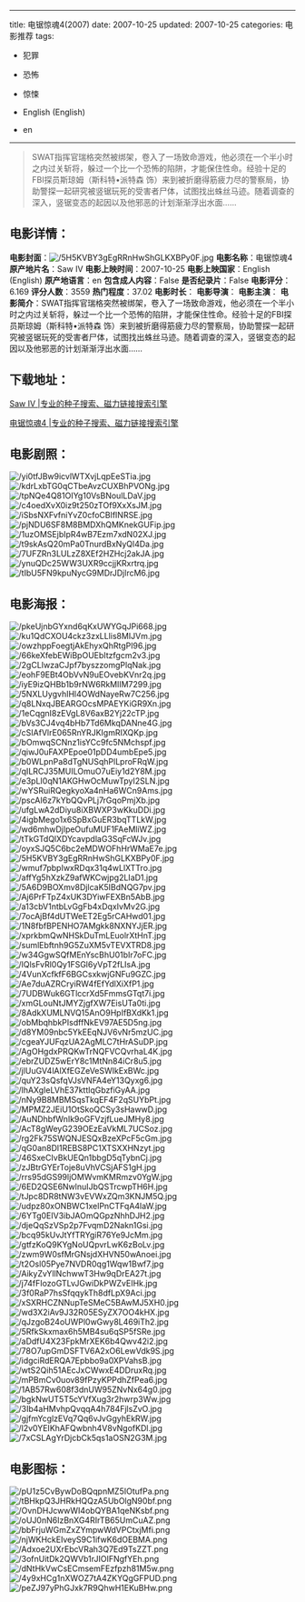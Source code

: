 
---
title: 电锯惊魂4(2007)
date: 2007-10-25
updated: 2007-10-25
categories: 电影推荐
tags:
- 犯罪
- 恐怖
- 惊悚

- English (English)
- en
---


> SWAT指挥官瑞格突然被绑架，卷入了一场致命游戏，他必须在一个半小时之内过关斩将，躲过一个比一个恐怖的陷阱，才能保住性命。经验十足的FBI探员斯琼姆（斯科特•派特森 饰）来到被折磨得筋疲力尽的警察局，协助警探一起研究被竖锯玩死的受害者尸体，试图找出蛛丝马迹。随着调查的深入，竖锯变态的起因以及他邪恶的计划渐渐浮出水面……

## **电影详情**：

**电影封面**：<img src="https://image.tmdb.org/t/p/w200/5H5KVBY3gEgRRnHwShGLKXBPy0F.jpg" alt="/5H5KVBY3gEgRRnHwShGLKXBPy0F.jpg" title="/5H5KVBY3gEgRRnHwShGLKXBPy0F.jpg">
**电影名称**：电锯惊魂4
**原产地片名**：Saw IV
**电影上映时间**：2007-10-25
**电影上映国家**：English (English)
**原产地语言**：en
**包含成人内容**：False
**是否纪录片**：False
**电影评分**：6.169
**评分人数**：3559
**热门程度**：37.02
**电影时长**：
**电影导演**：
**电影主演**：
**电影简介**：SWAT指挥官瑞格突然被绑架，卷入了一场致命游戏，他必须在一个半小时之内过关斩将，躲过一个比一个恐怖的陷阱，才能保住性命。经验十足的FBI探员斯琼姆（斯科特•派特森 饰）来到被折磨得筋疲力尽的警察局，协助警探一起研究被竖锯玩死的受害者尸体，试图找出蛛丝马迹。随着调查的深入，竖锯变态的起因以及他邪恶的计划渐渐浮出水面……

## **下载地址**：
[Saw IV |专业的种子搜索、磁力链接搜索引擎](https://movie.amd794.com:2083/?search=Saw%20IV&ordering=&mode=match_phrase&page_size=10&page=1)

[电锯惊魂4 |专业的种子搜索、磁力链接搜索引擎](https://movie.amd794.com:2083/?search=%E7%94%B5%E9%94%AF%E6%83%8A%E9%AD%824&ordering=&mode=match_phrase&page_size=10&page=1)
 

## **电影剧照**：
<img src="https://image.tmdb.org/t/p/original/yi0tfJBw9icvlWTXvjLqpEeSTia.jpg" alt="/yi0tfJBw9icvlWTXvjLqpEeSTia.jpg" title="/yi0tfJBw9icvlWTXvjLqpEeSTia.jpg"><img src="https://image.tmdb.org/t/p/original/kdrLxbTG0qCTbeAvzCUXBhPVONg.jpg" alt="/kdrLxbTG0qCTbeAvzCUXBhPVONg.jpg" title="/kdrLxbTG0qCTbeAvzCUXBhPVONg.jpg"><img src="https://image.tmdb.org/t/p/original/tpNQe4Q81OIYg10VsBNoulLDaV.jpg" alt="/tpNQe4Q81OIYg10VsBNoulLDaV.jpg" title="/tpNQe4Q81OIYg10VsBNoulLDaV.jpg"><img src="https://image.tmdb.org/t/p/original/c4oedXvX0iz9t250zTOf9XxXsJM.jpg" alt="/c4oedXvX0iz9t250zTOf9XxXsJM.jpg" title="/c4oedXvX0iz9t250zTOf9XxXsJM.jpg"><img src="https://image.tmdb.org/t/p/original/iSbsNXFvfniYvZ0cfoCBlfINRSE.jpg" alt="/iSbsNXFvfniYvZ0cfoCBlfINRSE.jpg" title="/iSbsNXFvfniYvZ0cfoCBlfINRSE.jpg"><img src="https://image.tmdb.org/t/p/original/pjNDU6SF8M8BMDXhQMKnekGUFip.jpg" alt="/pjNDU6SF8M8BMDXhQMKnekGUFip.jpg" title="/pjNDU6SF8M8BMDXhQMKnekGUFip.jpg"><img src="https://image.tmdb.org/t/p/original/1uzOMSEjbIpR4wB7Ezm7xdN02XJ.jpg" alt="/1uzOMSEjbIpR4wB7Ezm7xdN02XJ.jpg" title="/1uzOMSEjbIpR4wB7Ezm7xdN02XJ.jpg"><img src="https://image.tmdb.org/t/p/original/t9skAsQ20mPa0TnurdBxNyQl4Da.jpg" alt="/t9skAsQ20mPa0TnurdBxNyQl4Da.jpg" title="/t9skAsQ20mPa0TnurdBxNyQl4Da.jpg"><img src="https://image.tmdb.org/t/p/original/7UFZRn3LULzZ8XEf2HZHcj2akJA.jpg" alt="/7UFZRn3LULzZ8XEf2HZHcj2akJA.jpg" title="/7UFZRn3LULzZ8XEf2HZHcj2akJA.jpg"><img src="https://image.tmdb.org/t/p/original/ynuQDc25WW3UXR9ccjjKRxrtrq.jpg" alt="/ynuQDc25WW3UXR9ccjjKRxrtrq.jpg" title="/ynuQDc25WW3UXR9ccjjKRxrtrq.jpg"><img src="https://image.tmdb.org/t/p/original/tIbU5FN9kpuNycG9MDrJDjlrcM6.jpg" alt="/tIbU5FN9kpuNycG9MDrJDjlrcM6.jpg" title="/tIbU5FN9kpuNycG9MDrJDjlrcM6.jpg">

## **电影海报**：
<img src="https://image.tmdb.org/t/p/original/pkeUjnbGYxnd6qKxUWYGqJPi668.jpg" alt="/pkeUjnbGYxnd6qKxUWYGqJPi668.jpg" title="/pkeUjnbGYxnd6qKxUWYGqJPi668.jpg"><img src="https://image.tmdb.org/t/p/original/ku1QdCXOU4ckz3zxLLlis8MIJVm.jpg" alt="/ku1QdCXOU4ckz3zxLLlis8MIJVm.jpg" title="/ku1QdCXOU4ckz3zxLLlis8MIJVm.jpg"><img src="https://image.tmdb.org/t/p/original/owzhppFoegtjAkEhyxQhRtgPl96.jpg" alt="/owzhppFoegtjAkEhyxQhRtgPl96.jpg" title="/owzhppFoegtjAkEhyxQhRtgPl96.jpg"><img src="https://image.tmdb.org/t/p/original/66keXfebEWiBpOUEbItzfgcm2v3.jpg" alt="/66keXfebEWiBpOUEbItzfgcm2v3.jpg" title="/66keXfebEWiBpOUEbItzfgcm2v3.jpg"><img src="https://image.tmdb.org/t/p/original/2gCLIwzaCJpf7byszzomgPlqNak.jpg" alt="/2gCLIwzaCJpf7byszzomgPlqNak.jpg" title="/2gCLIwzaCJpf7byszzomgPlqNak.jpg"><img src="https://image.tmdb.org/t/p/original/eohF9EBt4ObVvN9uEOvebKVnr2q.jpg" alt="/eohF9EBt4ObVvN9uEOvebKVnr2q.jpg" title="/eohF9EBt4ObVvN9uEOvebKVnr2q.jpg"><img src="https://image.tmdb.org/t/p/original/iyE9izQHBb1b9rNW6RkMlIM7299.jpg" alt="/iyE9izQHBb1b9rNW6RkMlIM7299.jpg" title="/iyE9izQHBb1b9rNW6RkMlIM7299.jpg"><img src="https://image.tmdb.org/t/p/original/5NXLUygvhIHl4OWdNayeRw7C256.jpg" alt="/5NXLUygvhIHl4OWdNayeRw7C256.jpg" title="/5NXLUygvhIHl4OWdNayeRw7C256.jpg"><img src="https://image.tmdb.org/t/p/original/q8LNxqJBEARGOcsMPAEYKiGR9Xn.jpg" alt="/q8LNxqJBEARGOcsMPAEYKiGR9Xn.jpg" title="/q8LNxqJBEARGOcsMPAEYKiGR9Xn.jpg"><img src="https://image.tmdb.org/t/p/original/1eCqgnI8zEVgL8V6axB2Yj22cTP.jpg" alt="/1eCqgnI8zEVgL8V6axB2Yj22cTP.jpg" title="/1eCqgnI8zEVgL8V6axB2Yj22cTP.jpg"><img src="https://image.tmdb.org/t/p/original/bVs3CJ4vq4bHb7Td6MkqDANne4G.jpg" alt="/bVs3CJ4vq4bHb7Td6MkqDANne4G.jpg" title="/bVs3CJ4vq4bHb7Td6MkqDANne4G.jpg"><img src="https://image.tmdb.org/t/p/original/cSIAfVlrE065RnYRJKIgmRIXQKp.jpg" alt="/cSIAfVlrE065RnYRJKIgmRIXQKp.jpg" title="/cSIAfVlrE065RnYRJKIgmRIXQKp.jpg"><img src="https://image.tmdb.org/t/p/original/bOmwqSCNnz1isYCc9fc5NMchspf.jpg" alt="/bOmwqSCNnz1isYCc9fc5NMchspf.jpg" title="/bOmwqSCNnz1isYCc9fc5NMchspf.jpg"><img src="https://image.tmdb.org/t/p/original/qiwJ0uFAXPEpoe01pDD4umbEpe5.jpg" alt="/qiwJ0uFAXPEpoe01pDD4umbEpe5.jpg" title="/qiwJ0uFAXPEpoe01pDD4umbEpe5.jpg"><img src="https://image.tmdb.org/t/p/original/b0WLpnPa8dTgNUSqhPlLproFRqW.jpg" alt="/b0WLpnPa8dTgNUSqhPlLproFRqW.jpg" title="/b0WLpnPa8dTgNUSqhPlLproFRqW.jpg"><img src="https://image.tmdb.org/t/p/original/qILRCJ35MUILOmuO7uEiy1d2Y8M.jpg" alt="/qILRCJ35MUILOmuO7uEiy1d2Y8M.jpg" title="/qILRCJ35MUILOmuO7uEiy1d2Y8M.jpg"><img src="https://image.tmdb.org/t/p/original/e3pLI0qN1AKGHwOcMuwTpyI2SLN.jpg" alt="/e3pLI0qN1AKGHwOcMuwTpyI2SLN.jpg" title="/e3pLI0qN1AKGHwOcMuwTpyI2SLN.jpg"><img src="https://image.tmdb.org/t/p/original/wYSRuiRQegkyoXa4nHa6WCn9Ams.jpg" alt="/wYSRuiRQegkyoXa4nHa6WCn9Ams.jpg" title="/wYSRuiRQegkyoXa4nHa6WCn9Ams.jpg"><img src="https://image.tmdb.org/t/p/original/pscAI6z7kYbQQvPLj7rGqoPmjXb.jpg" alt="/pscAI6z7kYbQQvPLj7rGqoPmjXb.jpg" title="/pscAI6z7kYbQQvPLj7rGqoPmjXb.jpg"><img src="https://image.tmdb.org/t/p/original/ufgLwA2dDiyu8iXBWXP3wKkuDDi.jpg" alt="/ufgLwA2dDiyu8iXBWXP3wKkuDDi.jpg" title="/ufgLwA2dDiyu8iXBWXP3wKkuDDi.jpg"><img src="https://image.tmdb.org/t/p/original/4igbMego1x6SpBxGuER3bqTTLkW.jpg" alt="/4igbMego1x6SpBxGuER3bqTTLkW.jpg" title="/4igbMego1x6SpBxGuER3bqTTLkW.jpg"><img src="https://image.tmdb.org/t/p/original/wd6mhwDjlpeOufuMUF1FAeMliWZ.jpg" alt="/wd6mhwDjlpeOufuMUF1FAeMliWZ.jpg" title="/wd6mhwDjlpeOufuMUF1FAeMliWZ.jpg"><img src="https://image.tmdb.org/t/p/original/tTkGTdQlXDYcavpdlaG3SqFcWJv.jpg" alt="/tTkGTdQlXDYcavpdlaG3SqFcWJv.jpg" title="/tTkGTdQlXDYcavpdlaG3SqFcWJv.jpg"><img src="https://image.tmdb.org/t/p/original/oyxSJQ5C6bc2eMDWOFhHrWMaE7e.jpg" alt="/oyxSJQ5C6bc2eMDWOFhHrWMaE7e.jpg" title="/oyxSJQ5C6bc2eMDWOFhHrWMaE7e.jpg"><img src="https://image.tmdb.org/t/p/original/5H5KVBY3gEgRRnHwShGLKXBPy0F.jpg" alt="/5H5KVBY3gEgRRnHwShGLKXBPy0F.jpg" title="/5H5KVBY3gEgRRnHwShGLKXBPy0F.jpg"><img src="https://image.tmdb.org/t/p/original/wmuf7pbpIwxRDqx31q4wLlXTTro.jpg" alt="/wmuf7pbpIwxRDqx31q4wLlXTTro.jpg" title="/wmuf7pbpIwxRDqx31q4wLlXTTro.jpg"><img src="https://image.tmdb.org/t/p/original/affYg5hXzkZ9afWKCwjpg2LIaD1.jpg" alt="/affYg5hXzkZ9afWKCwjpg2LIaD1.jpg" title="/affYg5hXzkZ9afWKCwjpg2LIaD1.jpg"><img src="https://image.tmdb.org/t/p/original/5A6D9BOXmv8DjlcaK5IBdNQG7pv.jpg" alt="/5A6D9BOXmv8DjlcaK5IBdNQG7pv.jpg" title="/5A6D9BOXmv8DjlcaK5IBdNQG7pv.jpg"><img src="https://image.tmdb.org/t/p/original/Aj6PrFTpZ4xUK3DYiwFEXBn5AbB.jpg" alt="/Aj6PrFTpZ4xUK3DYiwFEXBn5AbB.jpg" title="/Aj6PrFTpZ4xUK3DYiwFEXBn5AbB.jpg"><img src="https://image.tmdb.org/t/p/original/a13cbV1ntbLvGgFb4xDqxIvMv2G.jpg" alt="/a13cbV1ntbLvGgFb4xDqxIvMv2G.jpg" title="/a13cbV1ntbLvGgFb4xDqxIvMv2G.jpg"><img src="https://image.tmdb.org/t/p/original/7ocAjBf4dUTWeET2Eg5rCAHwd01.jpg" alt="/7ocAjBf4dUTWeET2Eg5rCAHwd01.jpg" title="/7ocAjBf4dUTWeET2Eg5rCAHwd01.jpg"><img src="https://image.tmdb.org/t/p/original/1N8fbfBPENHO7AMgkk8NXNYJjER.jpg" alt="/1N8fbfBPENHO7AMgkk8NXNYJjER.jpg" title="/1N8fbfBPENHO7AMgkk8NXNYJjER.jpg"><img src="https://image.tmdb.org/t/p/original/xprkbmQwNHSkDuTmLEuolrXtHnT.jpg" alt="/xprkbmQwNHSkDuTmLEuolrXtHnT.jpg" title="/xprkbmQwNHSkDuTmLEuolrXtHnT.jpg"><img src="https://image.tmdb.org/t/p/original/sumlEbftnh9G5ZuXM5vTEVXTRD8.jpg" alt="/sumlEbftnh9G5ZuXM5vTEVXTRD8.jpg" title="/sumlEbftnh9G5ZuXM5vTEVXTRD8.jpg"><img src="https://image.tmdb.org/t/p/original/w34GgwSQfMEnYscBhU01bIr7oFC.jpg" alt="/w34GgwSQfMEnYscBhU01bIr7oFC.jpg" title="/w34GgwSQfMEnYscBhU01bIr7oFC.jpg"><img src="https://image.tmdb.org/t/p/original/lQlsFvRl0Qy1FSGl6yVpT2fLIsA.jpg" alt="/lQlsFvRl0Qy1FSGl6yVpT2fLIsA.jpg" title="/lQlsFvRl0Qy1FSGl6yVpT2fLIsA.jpg"><img src="https://image.tmdb.org/t/p/original/4VunXcfkfF6BGCsxkwjGNFu9GZC.jpg" alt="/4VunXcfkfF6BGCsxkwjGNFu9GZC.jpg" title="/4VunXcfkfF6BGCsxkwjGNFu9GZC.jpg"><img src="https://image.tmdb.org/t/p/original/Ae7duAZRCryiRW4fEfYdlXiXfP1.jpg" alt="/Ae7duAZRCryiRW4fEfYdlXiXfP1.jpg" title="/Ae7duAZRCryiRW4fEfYdlXiXfP1.jpg"><img src="https://image.tmdb.org/t/p/original/7UDBWuk6GTlccrXd5FmmsGTqt7i.jpg" alt="/7UDBWuk6GTlccrXd5FmmsGTqt7i.jpg" title="/7UDBWuk6GTlccrXd5FmmsGTqt7i.jpg"><img src="https://image.tmdb.org/t/p/original/xmGLouNtJMYZjgfXW7EisUTa0ti.jpg" alt="/xmGLouNtJMYZjgfXW7EisUTa0ti.jpg" title="/xmGLouNtJMYZjgfXW7EisUTa0ti.jpg"><img src="https://image.tmdb.org/t/p/original/8AdkXUMLNVQ15AnO9HpIfBXdKk1.jpg" alt="/8AdkXUMLNVQ15AnO9HpIfBXdKk1.jpg" title="/8AdkXUMLNVQ15AnO9HpIfBXdKk1.jpg"><img src="https://image.tmdb.org/t/p/original/obMbqhbkPIsdffNkEV97AE5D5ng.jpg" alt="/obMbqhbkPIsdffNkEV97AE5D5ng.jpg" title="/obMbqhbkPIsdffNkEV97AE5D5ng.jpg"><img src="https://image.tmdb.org/t/p/original/d8YM09nbc5YkEEqNJV6vNr5mzUC.jpg" alt="/d8YM09nbc5YkEEqNJV6vNr5mzUC.jpg" title="/d8YM09nbc5YkEEqNJV6vNr5mzUC.jpg"><img src="https://image.tmdb.org/t/p/original/cgeaYJUFqzUA2AgMLC7tHrASuDP.jpg" alt="/cgeaYJUFqzUA2AgMLC7tHrASuDP.jpg" title="/cgeaYJUFqzUA2AgMLC7tHrASuDP.jpg"><img src="https://image.tmdb.org/t/p/original/AgOHgdxPRQKwTrNQFVCQvrhaL4K.jpg" alt="/AgOHgdxPRQKwTrNQFVCQvrhaL4K.jpg" title="/AgOHgdxPRQKwTrNQFVCQvrhaL4K.jpg"><img src="https://image.tmdb.org/t/p/original/ebrZUDZ5wErY8c1MtNn84iCr8u5.jpg" alt="/ebrZUDZ5wErY8c1MtNn84iCr8u5.jpg" title="/ebrZUDZ5wErY8c1MtNn84iCr8u5.jpg"><img src="https://image.tmdb.org/t/p/original/jlUuGV4lAlXfEGZeVeSWIkExBWc.jpg" alt="/jlUuGV4lAlXfEGZeVeSWIkExBWc.jpg" title="/jlUuGV4lAlXfEGZeVeSWIkExBWc.jpg"><img src="https://image.tmdb.org/t/p/original/quY23sQsfqVJsVNFA4eY13Qyxg6.jpg" alt="/quY23sQsfqVJsVNFA4eY13Qyxg6.jpg" title="/quY23sQsfqVJsVNFA4eY13Qyxg6.jpg"><img src="https://image.tmdb.org/t/p/original/lhAXgIeLVhE37kttlqGbzfiGyAA.jpg" alt="/lhAXgIeLVhE37kttlqGbzfiGyAA.jpg" title="/lhAXgIeLVhE37kttlqGbzfiGyAA.jpg"><img src="https://image.tmdb.org/t/p/original/nNy9B8MBMSqsTkqEF4F2qSUYbPt.jpg" alt="/nNy9B8MBMSqsTkqEF4F2qSUYbPt.jpg" title="/nNy9B8MBMSqsTkqEF4F2qSUYbPt.jpg"><img src="https://image.tmdb.org/t/p/original/MPMZ2JEiU1OtSkoQCSy3sHawwD.jpg" alt="/MPMZ2JEiU1OtSkoQCSy3sHawwD.jpg" title="/MPMZ2JEiU1OtSkoQCSy3sHawwD.jpg"><img src="https://image.tmdb.org/t/p/original/AuNDhbfWnIk9oGFVzjfLueJMHy8.jpg" alt="/AuNDhbfWnIk9oGFVzjfLueJMHy8.jpg" title="/AuNDhbfWnIk9oGFVzjfLueJMHy8.jpg"><img src="https://image.tmdb.org/t/p/original/AcT8gWeyG239OEzEaVkML7UCSoz.jpg" alt="/AcT8gWeyG239OEzEaVkML7UCSoz.jpg" title="/AcT8gWeyG239OEzEaVkML7UCSoz.jpg"><img src="https://image.tmdb.org/t/p/original/rg2Fk75SWQNJESQxBzeXPcF5cGm.jpg" alt="/rg2Fk75SWQNJESQxBzeXPcF5cGm.jpg" title="/rg2Fk75SWQNJESQxBzeXPcF5cGm.jpg"><img src="https://image.tmdb.org/t/p/original/qG0an8Dl1REBS8PC1XTSXXHNzyt.jpg" alt="/qG0an8Dl1REBS8PC1XTSXXHNzyt.jpg" title="/qG0an8Dl1REBS8PC1XTSXXHNzyt.jpg"><img src="https://image.tmdb.org/t/p/original/46SxeCIvBkUEQn1bbgD5qTybnCj.jpg" alt="/46SxeCIvBkUEQn1bbgD5qTybnCj.jpg" title="/46SxeCIvBkUEQn1bbgD5qTybnCj.jpg"><img src="https://image.tmdb.org/t/p/original/zJBtrGYErToje8uVhVCSjAFS1gH.jpg" alt="/zJBtrGYErToje8uVhVCSjAFS1gH.jpg" title="/zJBtrGYErToje8uVhVCSjAFS1gH.jpg"><img src="https://image.tmdb.org/t/p/original/rrs95dGS99ljOMWvmKMRmzv0YgW.jpg" alt="/rrs95dGS99ljOMWvmKMRmzv0YgW.jpg" title="/rrs95dGS99ljOMWvmKMRmzv0YgW.jpg"><img src="https://image.tmdb.org/t/p/original/6ED2QSE6NwlnuIJbQSTrcwpTH6H.jpg" alt="/6ED2QSE6NwlnuIJbQSTrcwpTH6H.jpg" title="/6ED2QSE6NwlnuIJbQSTrcwpTH6H.jpg"><img src="https://image.tmdb.org/t/p/original/tJpc8DR8tNW3vEVWxZQm3KNJM5Q.jpg" alt="/tJpc8DR8tNW3vEVWxZQm3KNJM5Q.jpg" title="/tJpc8DR8tNW3vEVWxZQm3KNJM5Q.jpg"><img src="https://image.tmdb.org/t/p/original/udpz80xONBWC1xelPnCTFqA4laW.jpg" alt="/udpz80xONBWC1xelPnCTFqA4laW.jpg" title="/udpz80xONBWC1xelPnCTFqA4laW.jpg"><img src="https://image.tmdb.org/t/p/original/6YTg0EIV3ibJAOmQGpzNhhDJH2.jpg" alt="/6YTg0EIV3ibJAOmQGpzNhhDJH2.jpg" title="/6YTg0EIV3ibJAOmQGpzNhhDJH2.jpg"><img src="https://image.tmdb.org/t/p/original/djeQqSzVSp2p7FvqmD2Nakn1Gsi.jpg" alt="/djeQqSzVSp2p7FvqmD2Nakn1Gsi.jpg" title="/djeQqSzVSp2p7FvqmD2Nakn1Gsi.jpg"><img src="https://image.tmdb.org/t/p/original/bcq95kUvJtYfTRYgiR76Ye9JcMm.jpg" alt="/bcq95kUvJtYfTRYgiR76Ye9JcMm.jpg" title="/bcq95kUvJtYfTRYgiR76Ye9JcMm.jpg"><img src="https://image.tmdb.org/t/p/original/gtfzKoQ9KYgNoUQpvrLwK6zBoLv.jpg" alt="/gtfzKoQ9KYgNoUQpvrLwK6zBoLv.jpg" title="/gtfzKoQ9KYgNoUQpvrLwK6zBoLv.jpg"><img src="https://image.tmdb.org/t/p/original/zwm9W0sfMrGNsjdXHVN50wAnoei.jpg" alt="/zwm9W0sfMrGNsjdXHVN50wAnoei.jpg" title="/zwm9W0sfMrGNsjdXHVN50wAnoei.jpg"><img src="https://image.tmdb.org/t/p/original/t2Osl05Pye7NVDR0qg1Wqw1Bwf7.jpg" alt="/t2Osl05Pye7NVDR0qg1Wqw1Bwf7.jpg" title="/t2Osl05Pye7NVDR0qg1Wqw1Bwf7.jpg"><img src="https://image.tmdb.org/t/p/original/AikyZvYllNchwwT3Hw9qDrEA27t.jpg" alt="/AikyZvYllNchwwT3Hw9qDrEA27t.jpg" title="/AikyZvYllNchwwT3Hw9qDrEA27t.jpg"><img src="https://image.tmdb.org/t/p/original/j74fFIozoGTLvJGwiDkPWZvEIHk.jpg" alt="/j74fFIozoGTLvJGwiDkPWZvEIHk.jpg" title="/j74fFIozoGTLvJGwiDkPWZvEIHk.jpg"><img src="https://image.tmdb.org/t/p/original/3f0RaP7hsSfqqykTh8dfLpX9Aci.jpg" alt="/3f0RaP7hsSfqqykTh8dfLpX9Aci.jpg" title="/3f0RaP7hsSfqqykTh8dfLpX9Aci.jpg"><img src="https://image.tmdb.org/t/p/original/xSXRHCZNNupTeSMeC5BAwMJ5XH0.jpg" alt="/xSXRHCZNNupTeSMeC5BAwMJ5XH0.jpg" title="/xSXRHCZNNupTeSMeC5BAwMJ5XH0.jpg"><img src="https://image.tmdb.org/t/p/original/wd3X2iAv9J32R05ESyZX7OO4kHX.jpg" alt="/wd3X2iAv9J32R05ESyZX7OO4kHX.jpg" title="/wd3X2iAv9J32R05ESyZX7OO4kHX.jpg"><img src="https://image.tmdb.org/t/p/original/qJzgoB24oUWPl0wGwy8L469iTh2.jpg" alt="/qJzgoB24oUWPl0wGwy8L469iTh2.jpg" title="/qJzgoB24oUWPl0wGwy8L469iTh2.jpg"><img src="https://image.tmdb.org/t/p/original/5RfkSkxmax6h5MB4su6qSP5fSRe.jpg" alt="/5RfkSkxmax6h5MB4su6qSP5fSRe.jpg" title="/5RfkSkxmax6h5MB4su6qSP5fSRe.jpg"><img src="https://image.tmdb.org/t/p/original/aDdfU4X23FpkMrXEK6b4Qwv42i2.jpg" alt="/aDdfU4X23FpkMrXEK6b4Qwv42i2.jpg" title="/aDdfU4X23FpkMrXEK6b4Qwv42i2.jpg"><img src="https://image.tmdb.org/t/p/original/78O7upGmDSFTV6A2xO6LewVdk9S.jpg" alt="/78O7upGmDSFTV6A2xO6LewVdk9S.jpg" title="/78O7upGmDSFTV6A2xO6LewVdk9S.jpg"><img src="https://image.tmdb.org/t/p/original/idgciRdERQA7Epbbo9a0XPVahsB.jpg" alt="/idgciRdERQA7Epbbo9a0XPVahsB.jpg" title="/idgciRdERQA7Epbbo9a0XPVahsB.jpg"><img src="https://image.tmdb.org/t/p/original/wtS2Qih51AEcJxCWwxE4DDruxRq.jpg" alt="/wtS2Qih51AEcJxCWwxE4DDruxRq.jpg" title="/wtS2Qih51AEcJxCWwxE4DDruxRq.jpg"><img src="https://image.tmdb.org/t/p/original/mPBmCv0uov89fPzyKPPdhZfPea6.jpg" alt="/mPBmCv0uov89fPzyKPPdhZfPea6.jpg" title="/mPBmCv0uov89fPzyKPPdhZfPea6.jpg"><img src="https://image.tmdb.org/t/p/original/1AB57Rw608f3dnUW95ZNvNx64g0.jpg" alt="/1AB57Rw608f3dnUW95ZNvNx64g0.jpg" title="/1AB57Rw608f3dnUW95ZNvNx64g0.jpg"><img src="https://image.tmdb.org/t/p/original/bgkNwUT5T5cYVfXug3r2hwrp3Ww.jpg" alt="/bgkNwUT5T5cYVfXug3r2hwrp3Ww.jpg" title="/bgkNwUT5T5cYVfXug3r2hwrp3Ww.jpg"><img src="https://image.tmdb.org/t/p/original/3Ib4aHMvhpQvqqA4h784FjlsZvO.jpg" alt="/3Ib4aHMvhpQvqqA4h784FjlsZvO.jpg" title="/3Ib4aHMvhpQvqqA4h784FjlsZvO.jpg"><img src="https://image.tmdb.org/t/p/original/gjfmYcglzEVq7Qq6vJvGgyhEkRW.jpg" alt="/gjfmYcglzEVq7Qq6vJvGgyhEkRW.jpg" title="/gjfmYcglzEVq7Qq6vJvGgyhEkRW.jpg"><img src="https://image.tmdb.org/t/p/original/l2v0YEIKhAFQwbnh4V8vNgofKDl.jpg" alt="/l2v0YEIKhAFQwbnh4V8vNgofKDl.jpg" title="/l2v0YEIKhAFQwbnh4V8vNgofKDl.jpg"><img src="https://image.tmdb.org/t/p/original/7xCSLAgYrDjcbCk5qs1aOSN2G3M.jpg" alt="/7xCSLAgYrDjcbCk5qs1aOSN2G3M.jpg" title="/7xCSLAgYrDjcbCk5qs1aOSN2G3M.jpg">

## **电影图标**：
<img src="https://image.tmdb.org/t/p/original/pU1z5CvBywDoBQqpnMZ5IOtufPa.png" alt="/pU1z5CvBywDoBQqpnMZ5IOtufPa.png" title="/pU1z5CvBywDoBQqpnMZ5IOtufPa.png"><img src="https://image.tmdb.org/t/p/original/tBHkpQ3JHRkHQQzA5UbOlgN90bf.png" alt="/tBHkpQ3JHRkHQQzA5UbOlgN90bf.png" title="/tBHkpQ3JHRkHQQzA5UbOlgN90bf.png"><img src="https://image.tmdb.org/t/p/original/OvnDHJcwwWI4obQYBA1qeNKsbf.png" alt="/OvnDHJcwwWI4obQYBA1qeNKsbf.png" title="/OvnDHJcwwWI4obQYBA1qeNKsbf.png"><img src="https://image.tmdb.org/t/p/original/oUJ0nN6IzBnXG4RIrTB65UmCuAZ.png" alt="/oUJ0nN6IzBnXG4RIrTB65UmCuAZ.png" title="/oUJ0nN6IzBnXG4RIrTB65UmCuAZ.png"><img src="https://image.tmdb.org/t/p/original/bbFrjuWGmZxZYmpwWdVPCtxjMfi.png" alt="/bbFrjuWGmZxZYmpwWdVPCtxjMfi.png" title="/bbFrjuWGmZxZYmpwWdVPCtxjMfi.png"><img src="https://image.tmdb.org/t/p/original/njWKHckEIveyS9C1ifwK6dOEBMA.png" alt="/njWKHckEIveyS9C1ifwK6dOEBMA.png" title="/njWKHckEIveyS9C1ifwK6dOEBMA.png"><img src="https://image.tmdb.org/t/p/original/Adxoe2UXrEbcVRah3Q7Ed9TsZZT.png" alt="/Adxoe2UXrEbcVRah3Q7Ed9TsZZT.png" title="/Adxoe2UXrEbcVRah3Q7Ed9TsZZT.png"><img src="https://image.tmdb.org/t/p/original/3ofnUitDk2QWVb1rJIOIFNgfYEh.png" alt="/3ofnUitDk2QWVb1rJIOIFNgfYEh.png" title="/3ofnUitDk2QWVb1rJIOIFNgfYEh.png"><img src="https://image.tmdb.org/t/p/original/dNtHkVwCsECmsemFEzfpzh81M5w.png" alt="/dNtHkVwCsECmsemFEzfpzh81M5w.png" title="/dNtHkVwCsECmsemFEzfpzh81M5w.png"><img src="https://image.tmdb.org/t/p/original/4y9xHCg1nXWOZ7tA4ZKYQgGFPUD.png" alt="/4y9xHCg1nXWOZ7tA4ZKYQgGFPUD.png" title="/4y9xHCg1nXWOZ7tA4ZKYQgGFPUD.png"><img src="https://image.tmdb.org/t/p/original/peZJ97yPhGJxk7R9QhwH1EKuBHw.png" alt="/peZJ97yPhGJxk7R9QhwH1EKuBHw.png" title="/peZJ97yPhGJxk7R9QhwH1EKuBHw.png">
